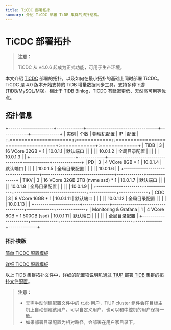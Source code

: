 ```yaml
---
title: TiCDC 部署拓扑
summary: 介绍 TiCDC 部署 TiDB 集群的拓扑结构。
---
```


# TiCDC 部署拓扑

> **注意：**
>
> TiCDC 从 v4.0.6 起成为正式功能，可用于生产环境。

本文介绍 [TiCDC](/ticdc/ticdc-overview.md) 部署的拓扑，以及如何在最小拓扑的基础上同时部署 TiCDC。TiCDC 是 4.0 版本开始支持的 TiDB 增量数据同步工具，支持多种下游 (TiDB/MySQL/MQ)。相比于 TiDB Binlog，TiCDC 有延迟更低、天然高可用等优点。

## 拓扑信息

+----------------------+-------------+-----------------------------------+-------------+--------------+
| 实例                 | 个数        | 物理机配置                        | IP          | 配置         |
+:=====================+:============+:==================================+:============+:=============+
| TiDB                 | 3           | 16 VCore 32GB \* 1                | 10.0.1.1    | 默认端口     |
|                      |             |                                   | 10.0.1.2    | 全局目录配置 |
|                      |             |                                   | 10.0.1.3    |              |
+----------------------+-------------+-----------------------------------+-------------+--------------+
| PD                   | 3           | 4 VCore 8GB \* 1                  | 10.0.1.4    | 默认端口     |
|                      |             |                                   | 10.0.1.5    | 全局目录配置 |
|                      |             |                                   | 10.0.1.6    |              |
+----------------------+-------------+-----------------------------------+-------------+--------------+
| TiKV                 | 3           | 16 VCore 32GB 2TB (nvme ssd) \* 1 | 10.0.1.7    | 默认端口     |
|                      |             |                                   | 10.0.1.8    | 全局目录配置 |
|                      |             |                                   | 10.0.1.9    |              |
+----------------------+-------------+-----------------------------------+-------------+--------------+
| CDC                  | 3           | 8 VCore 16GB \* 1                 | 10.0.1.11   | 默认端口     |
|                      |             |                                   | 10.0.1.12   | 全局目录配置 |
|                      |             |                                   | 10.0.1.13   |              |
+----------------------+-------------+-----------------------------------+-------------+--------------+
| Monitoring & Grafana | 1           | 4 VCore 8GB \* 1 500GB (ssd)      | 10.0.1.11   | 默认端口     |
|                      |             |                                   |             | 全局目录配置 |
+----------------------+-------------+-----------------------------------+-------------+--------------+

### 拓扑模版

[简单 TiCDC 配置模板](https://github.com/pingcap/docs-cn/blob/release-5.0/config-templates/simple-cdc.yaml)

[详细 TiCDC 配置模板](https://github.com/pingcap/docs-cn/blob/release-5.0/config-templates/complex-cdc.yaml)

以上 TiDB 集群拓扑文件中，详细的配置项说明见[通过 TiUP 部署 TiDB 集群的拓扑文件配置](/tiup/tiup-cluster-topology-reference.md#cdc_servers)。

> **注意：**
>
> - 无需手动创建配置文件中的 `tidb` 用户，TiUP cluster 组件会在目标主机上自动创建该用户。可以自定义用户，也可以和中控机的用户保持一致。
> - 如果部署目录配置为相对路径，会部署在用户家目录下。
